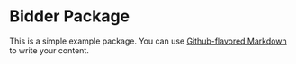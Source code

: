 # Bidder Package

This is a simple example package. You can use
[Github-flavored Markdown](https://guides.github.com/features/mastering-markdown/)
to write your content.